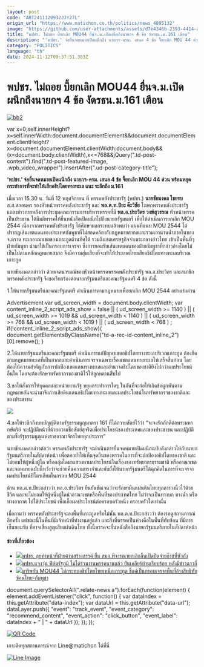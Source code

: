 ```yaml
---
layout: post
code: "ART2411120932JJY27L"
origin_url: "https://www.matichon.co.th/politics/news_4895132"
image: "https://github.com/user-attachments/assets/d7e4346b-2393-4414-a463-9c67707958d3"
title: "พปชร. ไม่ถอย บี้ยกเลิก MOU44 ยื่นจ.ม.เปิดผนึกถึงนายกฯ 4 ข้อ งัดรธน.ม.161 เตือน"
description: "'พปชร.' จ่อยื่นจดหมายเปิดผนึกถึง นายกฯ-ครม. เสนอ 4 ข้อ จี้ยกเลิก MOU 44 ด่วน พร้อมหยุดกระทำการที่จะทำให้เสียอธิปไตยทางทะเล แนะ ระลึกถึง ม.161"
category: "POLITICS"
language: "th"
date: 2024-11-12T09:37:51.383Z
---
```


# พปชร. ไม่ถอย บี้ยกเลิก MOU44 ยื่นจ.ม.เปิดผนึกถึงนายกฯ 4 ข้อ งัดรธน.ม.161 เตือน

[![](https://www.matichon.co.th/wp-content/uploads/2024/11/bb2.jpg "bb2")](https://www.matichon.co.th/wp-content/uploads/2024/11/bb2.jpg)

var x=0;self.innerHeight?x=self.innerWidth:document.documentElement&&document.documentElement.clientHeight?x=document.documentElement.clientWidth:document.body&&(x=document.body.clientWidth),x<=768&&jQuery(".td-post-content").find(".td-post-featured-image, .wpb\_video\_wrapper").insertAfter(".ud-post-category-title");

**‘พปชร.’ จ่อยื่นจดหมายเปิดผนึกถึง นายกฯ-ครม. เสนอ 4 ข้อ จี้ยกเลิก MOU 44 ด่วน พร้อมหยุดกระทำการที่จะทำให้เสียอธิปไตยทางทะเล แนะ ระลึกถึง ม.161**

เมื่อเวลา 15.30 น. วันที่ 12 พฤศจิกายน ที่ พรรคพลังประชารัฐ (พปชร.) **นายชัยมงคล ไชยรบ** ส.ส.สกลนคร รองหัวหน้าพรรคพลังประชารัฐ และ **พล.ต.ท.ปิยะ ต๊ะวิชัย** โฆษกพรรคพลังประชารัฐ แถลงข่าวภายหลังการประชุมคณะกรรมการบริหารพรรคที่มี **พล.อ.ประวิตร วงษ์สุวรรณ** หัวหน้าพรรค เป็นประธาน ได้มีมติพรรคให้ยื่นหนังสือเปิดผนึกไปถึงนายกรัฐมนตรี เพื่อให้ดำเนินการยกเลิก MOU 2544 เนื่องจากพรรคพลังประชารัฐ ได้ศึกษาผลกระทบแล้วพบว่า แผนที่แนบ MOU 2544 ได้ปรากฏเส้นเขตแดนของประเทศกัมพูชาที่ไม่สอดคล้องกับกฎหมายสากลและรวมเอาน่านน้ำภายในของ จ.ตราด ทะเลอาณาเขตของเกาะกูดด้านทิศใต้ รวมถึงเขตเศรษฐกิจจำเพาะกลางอ่าวไทย เข้าเป็นพื้นที่ๆ ฝ่ายกัมพูชา นำมาใช้เป็นกรอบการเจรจา ซึ่งการยอมรับเส้นเขตแดนของฝ่ายกัมพูชาที่กล่าวอ้างโดยไม่เป็นไปตามหลักกฎหมายสากล จึงมีความสุ่มเสียงที่จะทำให้ประเทศไทยเสียอธิปไตยทางทะเลบริเวณเกาะกูด

นายชัยมงคลกล่าวว่า ด้วยเจตนารมณ์ของหัวหน้าพรรคพรรคพลังประชารัฐ พล.อ.ประวิตร และสมาชิกพรรคพลังประชารัฐ จึงขอเรียกร้องต่อนายกรัฐมนตรีและคณะรัฐมนตรี 4 ข้อ ดังนี้

1.ให้นายกรัฐมนตรีและคณะรัฐมนตรี ดำเนินการตามกฎหมายเพื่อยกเลิก MOU 2544 อย่างเร่งด่วน

Advertisement var ud\_screen\_width = document.body.clientWidth; var content\_inline\_2\_script\_ads\_show = false || ( ud\_screen\_width >= 1140 ) || ( ud\_screen\_width >= 1019 && ud\_screen\_width < 1140 ) || ( ud\_screen\_width >= 768 && ud\_screen\_width < 1019 ) || ( ud\_screen\_width < 768 ) ; if(!content\_inline\_2\_script\_ads\_show){ document.getElementsByClassName("td-a-rec-id-content\_inline\_2")\[0\].remove(); }

2.ให้นายกรัฐมนตรีและคณะรัฐมนตรี ดำเนินการแก้ปัญหาเขตอธิปไตยทางทะเลบริเวณเกาะกูด ต้องยึดตามกฎหมายทะเลที่เป็นสากลและดำเนินการเจรจาเฉพาะเรื่องเขตแดนทางทะเลให้เสร็จสิ้นก่อน โดยต้องให้ความสำคัญกับการปกป้องเขตแดนทางทะเลและอำนาจอธิปไตยของชาติยิงไปกว่าผลประโยชน์อื่นใด โดยจะต้องรักษาทรัพยากรของชาติไว้ให้ลูกหลานสืบไป

3.ขอให้สั่งการให้บุคคลและหน่วยงานรัฐ หยุดกระทำการใดๆ ในอันที่จะก่อให้เกิดข้อผูกพันตามกฎหมายอันจะนำมาจึงก่ารเสียดินแดนอธิปไตยทางทะเลและผลประโยชน์ในทรัพยากรฯของชาติและของประชาชน

![](https://www.matichon.co.th/wp-content/uploads/2024/11/S__13148319_0.jpg)

4.ขอให้ระลึกถึงบทบัญญัติตามรัฐธรรมนูญมาตรา 161 ที่ได้ถวายสัตย์ไว้ว่า “จะจงรักภักดีต่อพระมหากษัตริย์ จะปฏิบัติหน้าที่ด้วยความชื่อสัตย์สุจริตเพื่อประโยชน์ของประเทศและของประชาชน และปฏิบัติตามซึ่งรัฐธรรมนูญแห่งราชอาณาจักรไทยทุกประการ”

นายชัยมงคลกล่าวต่อว่า พรรคพลังประชารัฐ จะดำเนินการยื่นจดหมายเปิดผนึกฉบับดังกล่าวให้กับนายกรัฐมนตรีภายในสัปดาห์หน้า เพื่อตอกย้ำให้เห็นจุดยืนของพรรคในการที่จะปกป้องอธิปไตยของชาติ และไม่ยอมให้ผู้หนึ่งผู้ใด หรือกลุ่มใดมาแสวงหาผลประโยชน์ในเรื่องของทรัพยากรธรรมชาติ หรืออาณาเขต และจดหมายฉบับนี้หวังว่าจะช่วยคืนความทรงจำและยับยั้งให้นายกรัฐมนตรีได้ฉุกคิดในการที่จะเจรจาผลประโยชน์ปิโตรเลียมในกรอบ MOU 2544

ด้าน พล.ต.ท.ปิยะกล่าวว่า พล.อ.ประวิตร ยืนยันชัดเจนว่าจะรักษาผืนแผ่นดินไทยทุกตารางนิ้วไว้ด้วยชีวิต และจะไม่ยอมให้ผู้หนึ่งผู้ใดนำอาณาเขตหรือพื้นที่ของประเทศไทย ไม่ว่าจะเป็นทางบก ทางน้ำ หรือทางอากาศ ไปใช้ประโยชน์ เพื่อเอื้อผลประโยชน์ต่อครอบครัวหนึ่ง ครอบครัวใดเท่านั้น

เมื่อถามว่า พรรคพลังประชารัฐจะลงพื้นที่เกาะกูด​หรือไม่นั้น​ พล.ต.ท.ปิยะ​กล่าวว่า ต้องรอดูสถานการณ์อีกครั้ง​ แต่ขณะนี้ในพื้นที่มีเจ้าหน้าที่ทำงานอยู่แล้ว และสิ่งที่พรรคเป็นห่วงคือในพื้นที่ทับซ้อน​ ที่มีการเซ็นยอมรับ ที่อาจเสี่ยงสูญเสียแผ่นดินไทย ทั้งนี้พรรคจะยื่นหนังสือถึงนายกรัฐมนตรีภายในสัปดาห์หน้า

#### ข่าวที่เกี่ยวข้อง

*   [![](https://www.matichon.co.th/wp-content/uploads/2024/11/dernna1.jpg)พปชร. ลุยทำหน้าที่ฝ่ายค้านสร้างสรรค์ ยื่น สมอ.พิจารณายกเลิกลิ้นเปิดปิดจ่ายก๊าซที่หัวถัง](https://www.matichon.co.th/politics/news_4895109)
*   [![](https://www.matichon.co.th/wp-content/uploads/2024/11/S__13148.jpg)พปชร.แจงวุ่น ฟิล์มรัฐภูมิ ไม่ได้ร่วมงานพรรคนานแล้ว ยันเคลียร์บ้านเรียบร้อย หลังมีข่าวฉาวถี่](https://www.matichon.co.th/politics/news_4894977)
*   [![](https://www.matichon.co.th/wp-content/uploads/2024/11/ma728.jpg)มาริษยัน MOU44 ไม่กระทบอธิปไตยไทยเหนือเกาะกูด ชี้แค่เป็นกรอบเจรจาพื้นที่อ้างสิทธิทับซ้อนไทย-กัมพูชา](https://www.matichon.co.th/foreign/news_4894514)

document.querySelectorAll(".relate-news a").forEach(function(element) { element.addEventListener("click", function() { var dataIndex = this.getAttribute("data-index"); var dataUrl = this.getAttribute("data-url"); dataLayer.push({ "event": "track\_event", "event\_category": "recommend\_content", "event\_action": "click\_button", "event\_label": dataIndex + " | " + dataUrl }); }); });

[![QR Code](https://www.matichon.co.th/wp-content/uploads/2023/07/wob1371z.jpg)](https://lin.ee/ht0nDxX)

เกาะติดทุกสถานการณ์จาก Line@matichon ได้ที่นี่

[![Line Image](https://www.matichon.co.th/wp-content/uploads/2023/07/th.png)](https://lin.ee/ht0nDxX)
